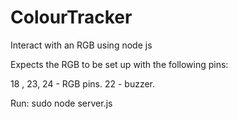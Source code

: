 # ColourTracker
Interact with an RGB using node js

Expects the RGB to be set up with the following pins:

18 , 23, 24 - RGB pins.
22 - buzzer.


Run:
sudo node server.js
